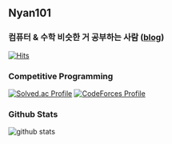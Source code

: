 ## Nyan101

### 컴퓨터 & 수학 비슷한 거 공부하는 사람 ([blog](https://nyan101.github.io))
[![Hits](https://hits.seeyoufarm.com/api/count/incr/badge.svg?url=https%3A%2F%2Fgithub.com%2Fnyan101)](https://hits.seeyoufarm.com)

### Competitive Programming
[![Solved.ac Profile](http://mazassumnida.wtf/api/v2/generate_badge?boj=nyan101)](https://solved.ac/nyan101)
<a href="https://codeforces.com/profile/nyan101" rel="nofollow"><img align=top src="http://cf.leed.at?id=nyan101" alt="CodeForces Profile" style="max-width: 100%;"></a>

### Github Stats
![github stats](https://github-readme-stats.vercel.app/api?username=nyan101&show_icons=true)

